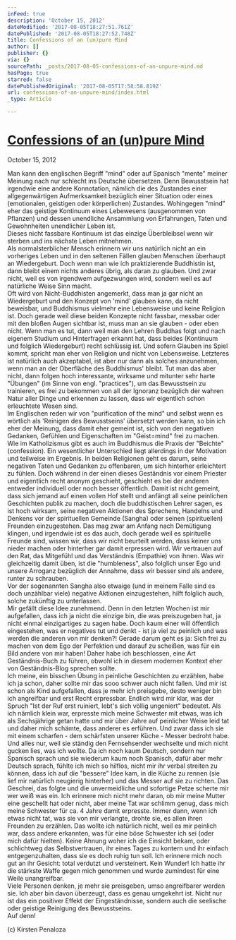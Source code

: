 ```yaml
---
inFeed: true
description: 'October 15, 2012'
dateModified: '2017-08-05T18:27:51.761Z'
datePublished: '2017-08-05T18:27:52.748Z'
title: Confessions of an (un)pure Mind
author: []
publisher: {}
via: {}
sourcePath: _posts/2017-08-05-confessions-of-an-unpure-mind.md
hasPage: true
starred: false
datePublishedOriginal: '2017-08-05T17:58:58.819Z'
url: confessions-of-an-unpure-mind/index.html
_type: Article

---
```

# **[Confessions of an (un)pure Mind][0]**

October 15, 2012

Man kann den englischen Begriff "mind" oder auf Spanisch "mente" meiner Meinung nach nur schlecht ins Deutsche übersetzen. Denn Bewusstsein hat irgendwie eine andere Konnotation, nämlich die des Zustandes einer allgegenwärtigen Aufmerksamkeit bezüglich einer Situation oder eines (emotionalen, geistigen oder körperlichen) Zustandes. Wohingegen "mind" eher das geistige Kontinuum eines Lebewesens (ausgenommen von Pflanzen) und dessen unendliche Ansammlung von Erfahrungen, Taten und Gewohnheiten unendlicher Leben ist.  
Dieses nicht fassbare Kontinuum ist das einzige Überbleibsel wenn wir sterben und ins nächste Leben mitnehmen.   
Als normalsterblicher Mensch erinnern wir uns natürlich nicht an ein vorheriges Leben und in den seltenen Fällen glauben Menschen überhaupt an Wiedergeburt. Doch wenn man wie ich praktizierende Buddhistin ist, dann bleibt einem nichts anderes übrig, als daran zu glauben. Und zwar nicht, weil es von irgendwem aufgezwungen wird, sondern weil es auf natürliche Weise Sinn macht.  
Oft wird von Nicht-Buddhisten angemerkt, dass man ja gar nicht an Wiedergeburt und den Konzept von 'mind' glauben kann, da nicht beweisbar, und Buddhismus vielmehr eine Lebensweise und keine Religion ist. Doch gerade weil diese beiden Konzepte nicht fassbar, messbar oder mit den bloßen Augen sichtbar ist, muss man an sie glauben - oder eben nicht. Wenn man es tut, dann weil man den Lehren Buddhas folgt und nach eigenem Studium und Hinterfragen erkannt hat, dass beides (Kontinuum und folglich Wiedergeburt) recht schlüssig ist. Und sofern Glauben ins Spiel kommt, spricht man eher von Religion und nicht von Lebensweise. Letzteres ist natürlich auch akzeptabel, ist aber nur dann als solches anzunehmen, wenn man an der Oberfläche des Buddhismus' bleibt. Tut man das aber nicht, dann folgen hoch interessante, wirksame und mitunter sehr harte "Übungen" (im Sinne von engl. "practices"), um das Bewusstsein zu trainieren, es frei zu bekommen von all der Ignoranz bezüglich der wahren Natur aller Dinge und erkennen zu lassen, dass wir eigentlich schon erleuchtete Wesen sind.  
Im Englischen reden wir von "purification of the mind" und selbst wenn es wörtlich als 'Reinigen des Bewusstseins' übersetzt werden kann, so bin ich eher der Meinung, dass damit eher gemeint ist, sich von den negativen Gedanken, Gefühlen und Eigenschaften im "Geist=mind" frei zu machen.  
Wie im Katholizismus gibt es auch im Buddhismus die Praxis der "Beichte" (confession). Ein wesentlicher Unterschied liegt allerdings in der Motivation und teilweise im Ergebnis. In beiden Religionen geht es darum, seine negativen Taten und Gedanken zu offenbaren, um sich hinterher erleichtert zu fühlen. Doch während in der einen dieses Geständnis vor einem Priester und eigentlich recht anonym geschieht, geschieht es bei der anderen entweder individuell oder noch besser öffentlich. Damit ist nicht gemeint, dass sich jemand auf einen vollen Hof stellt und anfängt all seine peinlichen Geschichten publik zu machen, doch die buddhistischen Lehrer sagen, es ist hoch wirksam, seine negativen Aktionen des Sprechens, Handelns und Denkens vor der spirituellen Gemeinde (Sangha) oder seinen (spirituellen) Freunden einzugestehen. Das mag zwar am Anfang nach Demütigung klingen, und irgendwie ist es das auch, doch gerade weil es spirituelle Freunde sind, wissen wir, dass wir nicht beurteilt werden, dass keiner uns nieder machen oder hinterher gar damit erpressen wird. Wir vertrauen auf den Rat, das Mitgefühl und das Verständnis (Empathie) von ihnen. Was wir gleichzeitig damit üben, ist die "humbleness", also folglich unser Ego und unsere Arroganz bezüglich der Annahme, dass wir besser sind als andere, runter zu schrauben.   
Vor der sogenannten Sangha also etwaige (und in meinem Falle sind es doch unzählbar viele) negative Aktionen einzugestehen, hilft folglich auch, solche zukünftig zu unterlassen.   
Mir gefällt diese Idee zunehmend. Denn in den letzten Wochen ist mir aufgefallen, dass ich ja nicht die einzige bin, die was preiszugeben hat, ja nicht einmal einzigartiges zu sagen habe. Doch kaum einer will öffentlich eingestehen, was er negatives tut und denkt - ist ja viel zu peinlich und was werden die anderen von mir denken?! Gerade darum geht es ja: Sich frei zu machen von dem Ego der Perfektion und darauf zu scheißen, was für ein Bild andere von mir haben! Daher habe ich beschlossen, eine Art Geständnis-Buch zu führen, obwohl ich in diesem modernen Kontext eher von Geständnis-Blog sprechen sollte.  
Ich meine, ein bisschen Übung in peinliche Geschichten zu erzählen, habe ich ja schon, daher sollte mir das sooo schwer auch nicht fallen. Und mir ist schon als Kind aufgefallen, dass je mehr ich preisgebe, desto weniger bin ich angreifbar und erst Recht erpressbar. Endlich wird mir klar, was der Spruch "Ist der Ruf erst ruiniert, lebt's sich völlig ungeniert" bedeutet. Als ich nämlich klein war, erpresste mich meine Schwester mit etwas, was ich als Sechsjährige getan hatte und mir über Jahre auf peinlicher Weise leid tat und daher mich schämte, dass anderer es erführen. Und zwar dass ich sie mit einem scharfen - dem schärfsten unserer Küche - Messer bedroht habe. Und alles nur, weil sie ständig den Fernsehsender wechselte und mich nicht gucken lies, was ich wollte. Da ich noch kaum Deutsch, sondern nur Spanisch sprach und sie wiederum kaum noch Spanisch, dafür aber mehr Deutsch sprach, fühlte ich mich so hilflos, nicht mir ihr verbal streiten zu können, dass ich auf die "bessere" Idee kam, in die Küche zu rennen (sie lief mir natürlich neugierig hinterher) und das Messer auf sie zu richten. Das Geschrei, das folgte und die unvermeidliche und sofortige Petze scherte mir wer weiß was ein. Ich erinnere mich nicht mehr daran, ob mir meine Mutter eine geschellt hat oder nicht, aber meine Tat war schlimm genug, dass mich meine Schwester für ca. 4 Jahre damit erpresste. Immer dann, wenn ich etwas nicht tat, was sie von mir verlangte, drohte sie, es allen ihren Freunden zu erzählen. Das wollte ich natürlich nicht, weil es mir peinlich war, dass andere erkannten, was für eine böse Schwester ich sei (oder mich dafür hielten). Keine Ahnung woher ich die Einsicht bekam, oder schlichtweg das Selbstvertrauen, ihr eines Tages zu kontern und ihr einfach entgegenzuhalten, dass sie es doch ruhig tun soll. Ich erinnere mich noch gut an ihr Gesicht: total verdutzt und versteinert. Kein Wunder! Ich hatte ihr die stärkste Waffe gegen mich genommen und wurde zumindest für eine Weile unangreifbar.  
Viele Personen denken, je mehr sie preisgeben, umso angreifbarer werden sie. Ich aber bin davon überzeugt, dass es genau umgekehrt ist. Nicht nur ist das ein positiver Effekt der Eingeständnisse, sondern auch die seelische oder geistige Reinigung des Bewusstseins.  
Auf denn!

(c) Kirsten Penaloza

[0]: https://kirstenpenaloza.squarespace.com/deutsch-blah/confessions-of-an-unpure-mind